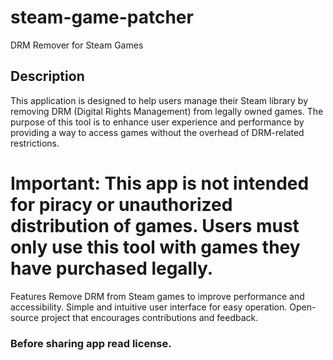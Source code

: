 # steam-game-patcher


DRM Remover for Steam Games

<h2>Description</h2>
This application is designed to help users manage their Steam library by removing DRM (Digital Rights Management) from legally owned games. The purpose of this tool is to enhance user experience and performance by providing a way to access games without the overhead of DRM-related restrictions.

<h1>Important: This app is not intended for piracy or unauthorized distribution of games. Users must only use this tool with games they have purchased legally.</h1>

Features
Remove DRM from Steam games to improve performance and accessibility.
Simple and intuitive user interface for easy operation.
Open-source project that encourages contributions and feedback.


<h3>Before sharing app read license.</h3>
